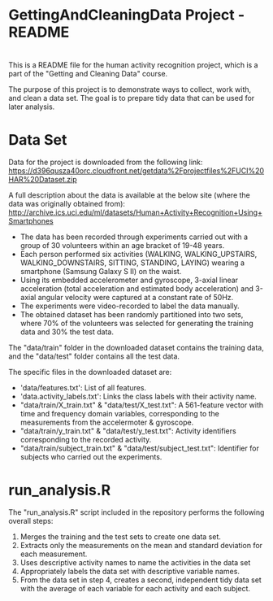 ###
# GettingAndCleaningData Project - README
#
###

This is a README file for the human activity recognition project, which is a part of the "Getting and Cleaning Data" course. 

The purpose of this project is to demonstrate ways to collect, work with, and clean a data set. 
The goal is to prepare tidy data that can be used for later analysis. 


# Data Set
Data for the project is downloaded from the following link:
https://d396qusza40orc.cloudfront.net/getdata%2Fprojectfiles%2FUCI%20HAR%20Dataset.zip

A full description about the data is available at the below site (where the data was originally obtained from):
http://archive.ics.uci.edu/ml/datasets/Human+Activity+Recognition+Using+Smartphones

- The data has been recorded through experiments carried out with a group of 30 volunteers within an age bracket of 19-48 years. 
- Each person performed six activities (WALKING, WALKING_UPSTAIRS, WALKING_DOWNSTAIRS, SITTING, STANDING, LAYING) wearing a smartphone (Samsung Galaxy S II) on the waist. 
- Using its embedded accelerometer and gyroscope, 3-axial linear acceleration (total acceleration and estimated body acceleration) and 3-axial angular velocity were captured at a constant rate of 50Hz. 
- The experiments were video-recorded to label the data manually. 
- The obtained dataset has been randomly partitioned into two sets, where 70% of the volunteers was selected for generating the training data and 30% the test data.

The "data/train" folder in the downloaded dataset contains the training data, and the "data/test" folder contains all the test data.

The specific files in the downloaded dataset are:

- 'data/features.txt': List of all features.
- 'data.activity_labels.txt': Links the class labels with their activity name.
- "data/train/X_train.txt" & "data/test/X_test.txt": A 561-feature vector with time and frequency domain variables, corresponding to the measurements from the accelermoter & gyroscope.
- "data/train/y_train.txt" & "data/test/y_test.txt": Activity identifiers corresponding to the recorded activity.
- "data/train/subject_train.txt" & "data/test/subject_test.txt": Identifier for subjects who carried out the experiments.


# run_analysis.R 

The "run_analysis.R" script included in the repository performs the following overall steps:

1. Merges the training and the test sets to create one data set.
2. Extracts only the measurements on the mean and standard deviation for each measurement.
3. Uses descriptive activity names to name the activities in the data set
4. Appropriately labels the data set with descriptive variable names.
5. From the data set in step 4, creates a second, independent tidy data set with the average of each variable for each activity and each subject.

